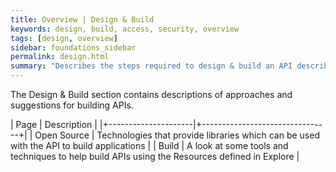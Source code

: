 ```yaml
---
title: Overview | Design & Build 
keywords: design, build, access, security, overview
tags: [design, overview]
sidebar: foundations_sidebar
permalink: design.html
summary: "Describes the steps required to design & build an API described in Explore"
---
```


The Design & Build section contains descriptions of approaches and suggestions for building APIs.

| Page              |  Description    |
|+---------------------|+--------------------------------+|
| Open Source | Technologies that provide libraries which can be used with the API to build applications  | 
| Build | A look at some tools and techniques to help build APIs using the Resources defined in Explore | 


